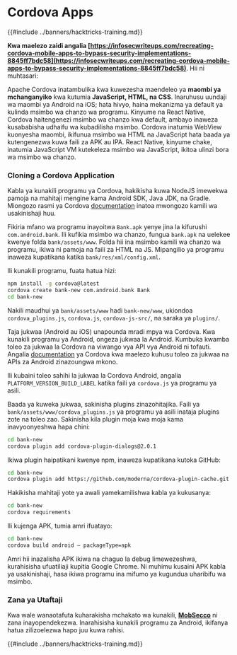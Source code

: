 # Cordova Apps

{{#include ../banners/hacktricks-training.md}}

**Kwa maelezo zaidi angalia [https://infosecwriteups.com/recreating-cordova-mobile-apps-to-bypass-security-implementations-8845ff7bdc58](https://infosecwriteups.com/recreating-cordova-mobile-apps-to-bypass-security-implementations-8845ff7bdc58)**. Hii ni muhtasari:

Apache Cordova inatambulika kwa kuwezesha maendeleo ya **maombi ya mchanganyiko** kwa kutumia **JavaScript, HTML, na CSS**. Inaruhusu uundaji wa maombi ya Android na iOS; hata hivyo, haina mekanizma ya default ya kulinda msimbo wa chanzo wa programu. Kinyume na React Native, Cordova haitengenezi msimbo wa chanzo kwa default, ambayo inaweza kusababisha udhaifu wa kubadilisha msimbo. Cordova inatumia WebView kuonyesha maombi, ikifunua msimbo wa HTML na JavaScript hata baada ya kutengenezwa kuwa faili za APK au IPA. React Native, kinyume chake, inatumia JavaScript VM kutekeleza msimbo wa JavaScript, ikitoa ulinzi bora wa msimbo wa chanzo.

### Cloning a Cordova Application

Kabla ya kunakili programu ya Cordova, hakikisha kuwa NodeJS imewekwa pamoja na mahitaji mengine kama Android SDK, Java JDK, na Gradle. Miongozo rasmi ya Cordova [documentation](https://cordova.apache.org/docs/en/11.x/guide/cli/#install-pre-requisites-for-building) inatoa mwongozo kamili wa usakinishaji huu.

Fikiria mfano wa programu inayoitwa `Bank.apk` yenye jina la kifurushi `com.android.bank`. Ili kufikia msimbo wa chanzo, fungua `bank.apk` na uelekee kwenye folda `bank/assets/www`. Folda hii ina msimbo kamili wa chanzo wa programu, ikiwa ni pamoja na faili za HTML na JS. Mipangilio ya programu inaweza kupatikana katika `bank/res/xml/config.xml`.

Ili kunakili programu, fuata hatua hizi:
```bash
npm install -g cordova@latest
cordova create bank-new com.android.bank Bank
cd bank-new
```
Nakili maudhui ya `bank/assets/www` hadi `bank-new/www`, ukiondoa `cordova_plugins.js`, `cordova.js`, `cordova-js-src/`, na saraka ya `plugins/`.

Taja jukwaa (Android au iOS) unapounda mradi mpya wa Cordova. Kwa kunakili programu ya Android, ongeza jukwaa la Android. Kumbuka kwamba toleo za jukwaa la Cordova na viwango vya API vya Android ni tofauti. Angalia [documentation](https://cordova.apache.org/docs/en/11.x/guide/platforms/android/) ya Cordova kwa maelezo kuhusu toleo za jukwaa na APIs za Android zinazoungwa mkono.

Ili kubaini toleo sahihi la jukwaa la Cordova Android, angalia `PLATFORM_VERSION_BUILD_LABEL` katika faili ya `cordova.js` ya programu ya asili.

Baada ya kuweka jukwaa, sakinisha plugins zinazohitajika. Faili ya `bank/assets/www/cordova_plugins.js` ya programu ya asili inataja plugins zote na toleo zao. Sakinisha kila plugin moja kwa moja kama inavyoonyeshwa hapa chini:
```bash
cd bank-new
cordova plugin add cordova-plugin-dialogs@2.0.1
```
Ikiwa plugin haipatikani kwenye npm, inaweza kupatikana kutoka GitHub:
```bash
cd bank-new
cordova plugin add https://github.com/moderna/cordova-plugin-cache.git
```
Hakikisha mahitaji yote ya awali yamekamilishwa kabla ya kukusanya:
```bash
cd bank-new
cordova requirements
```
Ili kujenga APK, tumia amri ifuatayo:
```bash
cd bank-new
cordova build android — packageType=apk
```
Amri hii inazalisha APK ikiwa na chaguo la debug limewezeshwa, kurahisisha ufuatiliaji kupitia Google Chrome. Ni muhimu kusaini APK kabla ya usakinishaji, hasa ikiwa programu ina mifumo ya kugundua uharibifu wa msimbo.

### Zana ya Utaftaji

Kwa wale wanaotafuta kuharakisha mchakato wa kunakili, **[MobSecco](https://github.com/Anof-cyber/MobSecco)** ni zana inayopendekezwa. Inarahisisha kunakili programu za Android, ikifanya hatua zilizoelezwa hapo juu kuwa rahisi.

{{#include ../banners/hacktricks-training.md}}
